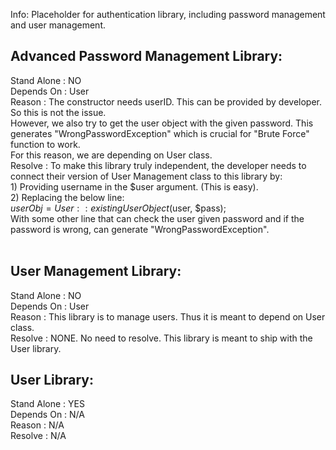Info: Placeholder for authentication library, including password management and user management.


Advanced Password Management Library:
--------------------------------------------

Stand Alone	: NO<BR>
Depends On	: User<BR>
Reason		: The constructor needs userID. This can be provided by developer. So this is not the issue.<BR>
		  However, we also try to get the user object with the given password. This generates "WrongPasswordException" which is crucial for "Brute Force" function to work.<BR>
		  For this reason, we are depending on User class.<BR>
Resolve		: To make this library truly independent, the developer needs to connect their version of User Management class to this library by:<BR>
		  1) Providing username in the $user argument. (This is easy).<BR>
		  2) Replacing the below line:<BR>
			$userObj = User::existingUserObject($user, $pass);<BR>
		     With some other line that can check the user given password and if the password is wrong, can generate "WrongPasswordException".<BR>
<BR>




User Management Library:
--------------------------------
Stand Alone	: NO<BR>
Depends On	: User<BR>
Reason		: This library is to manage users. Thus it is meant to depend on User class.<BR>
Resolve		: NONE. No need to resolve. This library is meant to ship with the User library.<BR>




User Library:
-----------------------
Stand Alone	: YES<BR>
Depends On	: N/A<BR>
Reason		: N/A<BR>
Resolve		: N/A<BR>